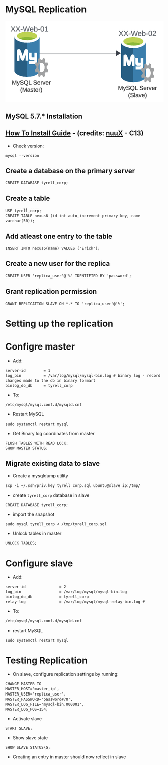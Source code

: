 # MySQL Replication

![MySQL_Replication](https://raw.githubusercontent.com/kiminzajnr/Python_Projects/master/LW_Minis/MySQL_Replication/img/Repl.png)

## MySQL 5.7.* Installation
## [How To Install Guide](https://intranet.alxswe.com/concepts/100002) - (credits: [nuuX](https://github.com/nuuxcode) - C13)
- Check version:
```
mysql --version
```

## Create a database on the primary server
```
CREATE DATABASE tyrell_corp;
```

## Create a table
```
USE tyrell_corp;
CREATE TABLE nexus6 (id int auto_increment primary key, name varchar(50));

```

## Add atleast one entry to the table
```
INSERT INTO nexus6(name) VALUES ("Erick");
```

## Create a new user for the replica 
```
CREATE USER 'replica_user'@'%' IDENTIFIED BY 'password';
```

## Grant replication permission
```
GRANT REPLICATION SLAVE ON *.* TO 'replica_user'@'%';
```

# Setting up the replication

# Configre master

- Add:
```
server-id        = 1
log_bin          = /var/log/mysql/mysql-bin.log # binary log - record changes made to the db in binary formart
binlog_do_db     = tyrell_corp
```
- To:
```
/etc/mysql/mysql.conf.d/mysqld.cnf
```

- Restart MySQL
```
sudo systemctl restart mysql
```

- Get Binary log coordinates from master

```
FLUSH TABLES WITH READ LOCK;
SHOW MASTER STATUS;
```

## Migrate existing data to slave
- Create a mysqldump utility
```
scp -i ~/.ssh/priv.key tyrell_corp.sql ubuntu@slave_ip:/tmp/
```

- create `tyrell_corp` database in slave
```
CREATE DATABASE tyrell_corp;
```

- import the snapshot
```
sudo mysql tyrell_corp < /tmp/tyrell_corp.sql
```

- Unlock tables in master
```
UNLOCK TABLES;
```

# Configure slave
- Add:
```
server-id               = 2
log_bin                 = /var/log/mysql/mysql-bin.log
binlog_do_db            = tyrell_corp
relay-log               = /var/log/mysql/mysql-relay-bin.log # 
```

- To:
```
/etc/mysql/mysql.conf.d/mysqld.cnf
```

- restart MySQL
```
sudo systemctl restart mysql
```

# Testing Replication

- On slave, configure replication settings by running:

```
CHANGE MASTER TO
MASTER_HOST='master_ip',
MASTER_USER='replica_user',
MASTER_PASSWORD='password#70',
MASTER_LOG_FILE='mysql-bin.000001',
MASTER_LOG_POS=154;
```

- Activate slave
```
START SLAVE;
```

- Show slave state
```
SHOW SLAVE STATUS\G;
```

- Creating an entry in master should now reflect in slave